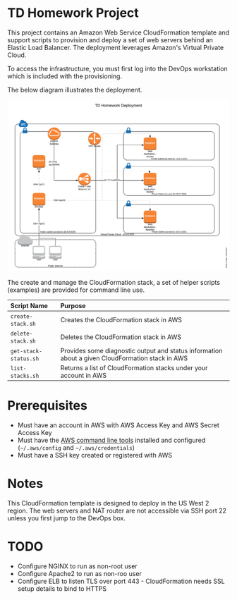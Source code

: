# TD Homework Project 

This project contains an Amazon Web Service CloudFormation template and support scripts to provision and deploy
a set of web servers behind an Elastic Load Balancer.  The deployment leverages Amazon's Virtual Private Cloud.

To access the infrastructure, you must first log into the DevOps workstation which is included with the provisioning.

The below diagram illustrates the deployment.

![AWS Architecture](images/td-homework.png)

The create and manage the CloudFormation stack, a set of helper scripts (examples) are provided for command line use.
 
| Script Name | Purpose |
|:------------|:--------|
| `create-stack.sh` | Creates the CloudFormation stack in AWS |
| `delete-stack.sh` | Deletes the CloudFormation stack in AWS |
| `get-stack-status.sh` | Provides some diagnostic output and status information about a given CloudFormation stack in AWS |
| `list-stacks.sh` | Returns a list of CloudFormation stacks under your account in AWS |

# Prerequisites

- Must have an account in AWS with AWS Access Key and AWS Secret Access Key
- Must have the [AWS command line tools](https://aws.amazon.com/cli/) installed and configured (`~/.aws/config` and `~/.aws/credentials`)
- Must have a SSH key created or registered with AWS

# Notes

This CloudFormation template is designed to deploy in the US West 2 region.  The web servers and NAT router are not accessible
via SSH port 22 unless you first jump to the DevOps box.

# TODO

- Configure NGINX to run as non-root user
- Configure Apache2 to run as non-roo user
- Configure ELB to listen TLS over port 443 - CloudFormation needs SSL setup details to bind to HTTPS